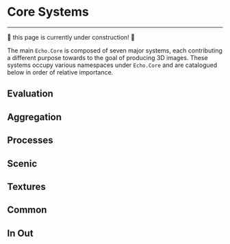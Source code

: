 # Core Systems

---

:construction: this page is currently under construction! :construction:

The main `Echo.Core` is composed of seven major systems, each contributing a different purpose towards to the goal of producing 3D images. These systems occupy various namespaces under `Echo.Core` and are catalogued below in order of relative importance.

## Evaluation



## Aggregation



## Processes



## Scenic



## Textures



## Common



## In Out


